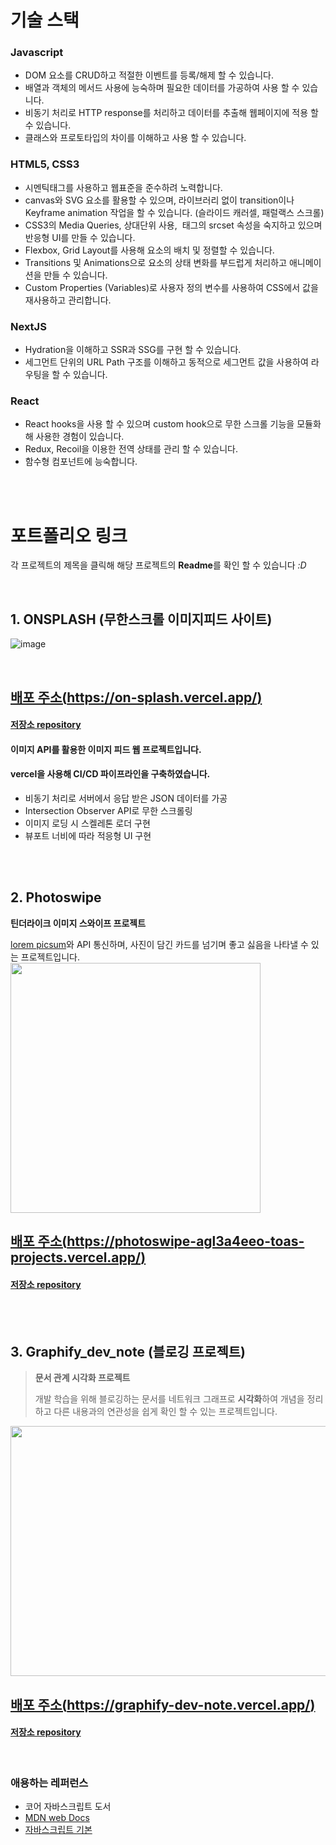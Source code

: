 
# 기술 스택

### Javascript
- DOM 요소를 CRUD하고 적절한 이벤트를 등록/해제 할 수 있습니다.
- 배열과 객체의 메서드 사용에 능숙하며 필요한 데이터를 가공하여 사용 할 수 있습니다.
- 비동기 처리로 HTTP response를 처리하고 데이터를 추출해 웹페이지에 적용 할 수 있습니다.
- 클래스와 프로토타입의 차이를 이해하고 사용 할 수 있습니다.


### HTML5, CSS3
- 시멘틱태그를 사용하고 웹표준을 준수하려 노력합니다.
- canvas와 SVG 요소를 활용할 수 있으며, 라이브러리 없이 transition이나 Keyframe animation 작업을 할 수 있습니다. (슬라이드 캐러셀, 패럴랙스 스크롤)
- CSS3의 Media Queries, 상대단위 사용, <img> 태그의 srcset 속성을 숙지하고 있으며 반응형 UI를 만들 수 있습니다.
- Flexbox, Grid Layout를 사용해 요소의 배치 및 정렬할 수 있습니다.
- Transitions 및 Animations으로 요소의 상태 변화를 부드럽게 처리하고 애니메이션을 만들 수 있습니다.
- Custom Properties (Variables)로 사용자 정의 변수를 사용하여 CSS에서 값을 재사용하고 관리합니다.

### NextJS 
- Hydration을 이해하고 SSR과 SSG를 구현 할 수 있습니다.
- 세그먼트 단위의 URL Path 구조를 이해하고 동적으로 세그먼트 값을 사용하여 라우팅을 할 수 있습니다.

### React
- React hooks을 사용 할 수 있으며 custom hook으로 무한 스크롤 기능을 모듈화해 사용한 경험이 있습니다.
- Redux, Recoil을 이용한 전역 상태를 관리 할 수 있습니다.
- 함수형 컴포넌트에 능숙합니다.




<br/>
<br/>


# 포트폴리오 링크
 각 프로젝트의 제목을 클릭해 해당 프로젝트의 **Readme**를 확인 할 수 있습니다 _:D_
 
<br/>

## 1. ONSPLASH (무한스크롤 이미지피드 사이트)

![image](https://github.com/user-attachments/assets/d43fc3e9-934a-4811-a706-fe4a0e3dfc67)



<br/>

## [배포 주소(https://on-splash.vercel.app/)](https://on-splash.vercel.app/)

#### [저장소 repository](https://github.com/toa-web-dev/OnSplash)

#### 이미지 API를 활용한 이미지 피드 웹 프로젝트입니다.
#### vercel을 사용해 CI/CD 파이프라인을 구축하였습니다. 
- 비동기 처리로 서버에서 응답 받은 JSON 데이터를 가공
- Intersection Observer API로 무한 스크롤링
- 이미지 로딩 시 스켈레톤 로더 구현
- 뷰포트 너비에 따라 적응형 UI 구현
  
<br/>
 <br/>
  
## 2. Photoswipe

 **틴더라이크 이미지 스와이프 프로젝트** 

  [lorem picsum](https://picsum.photos/)와 API 통신하며, 사진이 담긴 카드를 넘기며 좋고 싫음을 나타낼 수 있는 프로젝트입니다.
 <img src="https://github.com/toa-web-dev/toa-web-dev/assets/85207564/0800c402-fa58-46ee-a2da-0c15cf62c93e" width="400" height="400"/>

## [배포 주소(https://photoswipe-agl3a4eeo-toas-projects.vercel.app/)](https://photoswipe-agl3a4eeo-toas-projects.vercel.app/)

#### [저장소 repository](https://github.com/toa-web-dev/Photoswipe)

 
 <br/>
 <br/>

## 3. Graphify_dev_note (블로깅 프로젝트)

> **문서 관계 시각화 프로젝트**
>
> 개발 학습을 위해 블로깅하는 문서를 네트워크 그래프로 **시각화**하여 개념을 정리하고 다른 내용과의 연관성을 쉽게 확인 할 수 있는 프로젝트입니다.

<img src="https://github.com/toa-web-dev/toa-web-dev/assets/85207564/9157830b-1a96-484b-8347-e6f4b21445e7" width="800" height="400"/>

## [배포 주소(https://graphify-dev-note.vercel.app/)](https://graphify-dev-note.vercel.app/)

#### [저장소 repository](https://github.com/toa-web-dev/Graphify_dev_note)

 <br/>



### 애용하는 레퍼런스
- 코어 자바스크립트 도서
- [MDN web Docs](https://developer.mozilla.org/ko/)
- [자바스크립트 기본](https://ko.javascript.info/first-steps)





<!--
<br/>
 <br/>

# 4. [웹 개발 회고록](https://github.com/toa-web-dev/toa_web_notebook)

 **웹 개발 중 학습한 내용을 회고하는 내용을 담고 있습니다.**
 - 각 스니펫 별로 readme.md에 회고를 작성했습니다.
 - 단순 코드 업로드가 아닌 학습하고 내 것으로 만드는 것에 중점을 두고 있습니다. :)

<br/>

#  현재 아래의 프로젝트는 서버를 복구할 수 없어 이상 정상적인 작동이 불가능한 점 양해 부탁드립니다.
<br/>
<br/>



<br/>


## 3. [Leisure-Link-Plus](https://github.com/toa-web-dev/Leisure-Link-Plus)

> **무한스크롤 이미지 피드가 있는 여행지 사진 공유 웹사이트**
>
> 팀 프로젝트로 진행한 여행지 사진을 공유하는 웹 서비스를 개선한 `회고 프로젝트`입니다.

<br/>
-->

